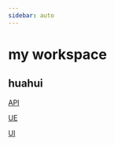 ```yaml
---
sidebar: auto
---
```


# my workspace

## huahui

[API](http://192.168.31.111:3002/?url=http://192.168.31.111:8101/v2/api-docs#/CMS项目管理_@Moon/updateProjectDesignUsingPUT)

[UE](http://prototype.tronsis.com/Huahui_cms_1.4.0/start.html)

[UI](https://lanhuapp.com/web/#/item)